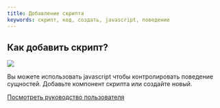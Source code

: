 ```yaml
---
title: Добавление скрипта
keywords: скрипт, код, создать, javascript, поведение
---
```


## Как добавить скрипт?

<img src="https://playcanvas.com/static-assets/instructions/add-new-script.gif"/>

Вы можете использовать javascript чтобы контролировать поведение сущностей. Добавьте компонент скрипта или создайте новый.

<a class="docs" href="http://developer.playcanvas.com/en/user-manual/scripting/creating-new/" target="_blank">Посмотреть руководство пользователя</a>

